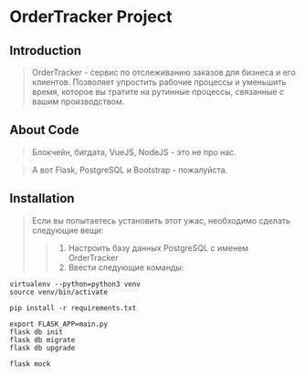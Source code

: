 # OrderTracker Project

## Introduction

> OrderTracker - сервис по отслеживанию заказов для бизнеса и его клиентов. Позволяет упростить рабочие процессы и 
уменьшить время, которое вы тратите на рутинные процессы, связанные с вашим производством.

## About Code

> Блокчейн, бигдата, VueJS, NodeJS - это не про нас.

> А вот Flask, PostgreSQL и Bootstrap - пожалуйста.


## Installation

> Если вы попытаетесь установить этот ужас, необходимо сделать следующие вещи:
>> 1) Настроить базу данных PostgreSQL с именем OrderTracker
>> 2) Ввести следующие команды:
```
virtualenv --python=python3 venv
source venv/bin/activate

pip install -r requirements.txt

export FLASK_APP=main.py
flask db init
flask db migrate
flask db upgrade

flask mock
```
